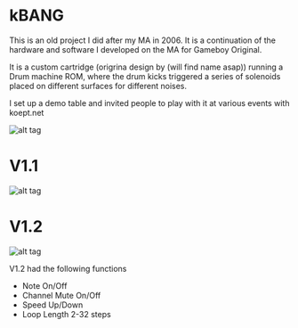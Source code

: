 # kBANG

This is an old project I did after my MA in 2006.
It is a continuation of the hardware and software I developed on the MA for Gameboy Original.

It is a custom cartridge (origrina design by (will find name asap)) running a Drum machine ROM, where the drum kicks triggered a series of solenoids placed on different surfaces for different noises.

I set up a demo table and invited people to play with it at various events with koept.net

![alt tag](https://raw.github.com/jowan/kBANG/master/docs/resound_penryn.jpg)

# V1.1
![alt tag](https://raw.github.com/jowan/kBANG/master/docs/v1_screen_grab.png)
# V1.2
![alt tag](https://raw.github.com/jowan/kBANG/master/docs/v2_screen_grab.png)

V1.2 had the following functions

* Note On/Off
* Channel Mute On/Off
* Speed Up/Down
* Loop Length 2-32 steps
